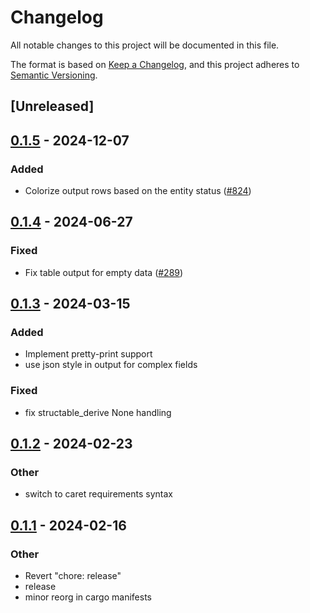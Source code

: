 # Changelog
All notable changes to this project will be documented in this file.

The format is based on [Keep a Changelog](https://keepachangelog.com/en/1.0.0/),
and this project adheres to [Semantic Versioning](https://semver.org/spec/v2.0.0.html).

## [Unreleased]

## [0.1.5](https://github.com/gtema/openstack/compare/structable_derive-v0.1.4...structable_derive-v0.1.5) - 2024-12-07

### Added

- Colorize output rows based on the entity status ([#824](https://github.com/gtema/openstack/pull/824))

## [0.1.4](https://github.com/gtema/openstack/compare/structable_derive-v0.1.3...structable_derive-v0.1.4) - 2024-06-27

### Fixed
- Fix table output for empty data ([#289](https://github.com/gtema/openstack/pull/289))

## [0.1.3](https://github.com/gtema/openstack/compare/structable_derive-v0.1.2...structable_derive-v0.1.3) - 2024-03-15

### Added
- Implement pretty-print support
- use json style in output for complex fields

### Fixed
- fix structable_derive None handling

## [0.1.2](https://github.com/gtema/openstack/compare/structable_derive-v0.1.1...structable_derive-v0.1.2) - 2024-02-23

### Other
- switch to caret requirements syntax

## [0.1.1](https://github.com/gtema/openstack/compare/structable_derive-v0.1.0...structable_derive-v0.1.1) - 2024-02-16

### Other
- Revert "chore: release"
- release
- minor reorg in cargo manifests
